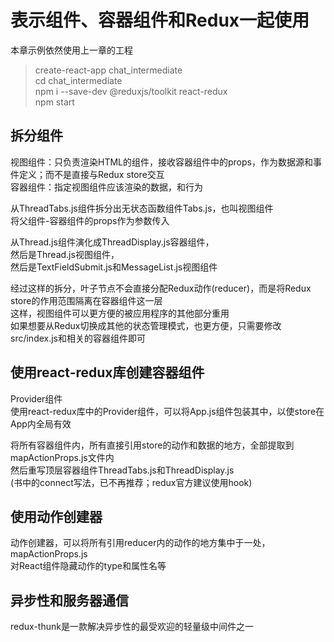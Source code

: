 # 表示组件、容器组件和Redux一起使用

本章示例依然使用上一章的工程  

> create-react-app chat_intermediate  
> cd chat_intermediate  
> npm i --save-dev @reduxjs/toolkit react-redux  
> npm start  

## 拆分组件

视图组件：只负责渲染HTML的组件，接收容器组件中的props，作为数据源和事件定义；而不是直接与Redux store交互  
容器组件：指定视图组件应该渲染的数据，和行为  

从ThreadTabs.js组件拆分出无状态函数组件Tabs.js，也叫视图组件  
将父组件-容器组件的props作为参数传入  

从Thread.js组件演化成ThreadDisplay.js容器组件，  
然后是Thread.js视图组件，  
然后是TextFieldSubmit.js和MessageList.js视图组件  

经过这样的拆分，叶子节点不会直接分配Redux动作(reducer)，而是将Redux store的作用范围隔离在容器组件这一层  
这样，视图组件可以更方便的被应用程序的其他部分重用  
如果想要从Redux切换成其他的状态管理模式，也更方便，只需要修改src/index.js和相关的容器组件即可  

## 使用react-redux库创建容器组件

Provider组件  
使用react-redux库中的Provider组件，可以将App.js组件包装其中，以使store在App内全局有效  

将所有容器组件内，所有直接引用store的动作和数据的地方，全部提取到mapActionProps.js文件内  
然后重写顶层容器组件ThreadTabs.js和ThreadDisplay.js  
(书中的connect写法，已不再推荐；redux官方建议使用hook)  

## 使用动作创建器

动作创建器，可以将所有引用reducer内的动作的地方集中于一处，mapActionProps.js  
对React组件隐藏动作的type和属性名等  

## 异步性和服务器通信

redux-thunk是一款解决异步性的最受欢迎的轻量级中间件之一
